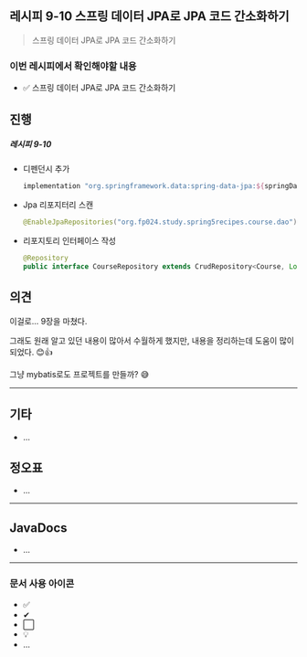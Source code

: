 ## 레시피 9-10 스프링 데이터  JPA로 JPA 코드 간소화하기

>  스프링 데이터  JPA로 JPA 코드 간소화하기

### 이번 레시피에서 확인해야할  내용

* ✅ 스프링 데이터  JPA로 JPA 코드 간소화하기

  


## 진행

##### 레시피 9-10

* 디펜던시 추가

  ```groovy
  implementation "org.springframework.data:spring-data-jpa:${springDataJpaVersion}"
  ```

* Jpa 리포지터리 스캔

  ```java
  @EnableJpaRepositories("org.fp024.study.spring5recipes.course.dao")
  ```

* 리포지토리 인터페이스 작성

  ```java
  @Repository
  public interface CourseRepository extends CrudRepository<Course, Long> {}
  ```






## 의견

이걸로... 9장을 마쳤다.

그래도 원래 알고 있던 내용이 많아서 수월하게 했지만, 내용을 정리하는데 도움이 많이 되었다. 😊👍

그냥 mybatis로도 프로젝트를 만들까? 😅



---

## 기타

* ...




## 정오표

* ...
  


---

## JavaDocs

* ...



---

### 문서 사용 아이콘

* ✅
* ✔
* ⬜
* 💡
* ...

